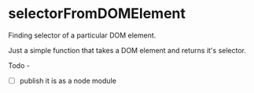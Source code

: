 # selectorFromDOMElement
Finding selector of a particular DOM element.

Just a simple function that takes a DOM element and returns it's selector.

Todo -  
- [ ] publish it is as a node module
